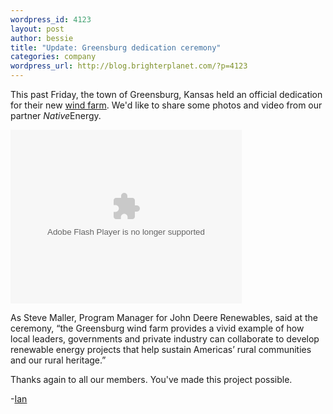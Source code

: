 ```yaml
--- 
wordpress_id: 4123
layout: post
author: bessie
title: "Update: Greensburg dedication ceremony"
categories: company
wordpress_url: http://blog.brighterplanet.com/?p=4123
---
```

This past Friday, the town of Greensburg, Kansas held an official dedication for their new <a href="http://brighterplanet.com/projects/19-greensburg-wind-farm">wind farm</a>. We'd like to share some photos and video from our partner <em>Native</em>Energy.

<object width="370" height="278"> <param name="flashvars" value="offsite=true&lang=en-us&page_show_url=%2Fphotos%2Fbrighterplanet%2Fsets%2F72157624013963754%2Fshow%2F&page_show_back_url=%2Fphotos%2Fbrighterplanet%2Fsets%2F72157624013963754%2F&set_id=72157624013963754&jump_to="></param> <param name="movie" value="http://www.flickr.com/apps/slideshow/show.swf?v=71649"></param> <param name="allowFullScreen" value="true"></param><embed type="application/x-shockwave-flash" src="http://www.flickr.com/apps/slideshow/show.swf?v=71649" allowFullScreen="true" flashvars="offsite=true&lang=en-us&page_show_url=%2Fphotos%2Fbrighterplanet%2Fsets%2F72157624013963754%2Fshow%2F&page_show_back_url=%2Fphotos%2Fbrighterplanet%2Fsets%2F72157624013963754%2F&set_id=72157624013963754&jump_to=" width="370" height="278"></embed></object>

As Steve Maller, Program Manager for John Deere Renewables, said at the ceremony, “the Greensburg wind farm provides a vivid example of how local leaders, governments and private industry can collaborate to develop renewable energy projects that help sustain Americas’ rural communities and our rural heritage.” 

Thanks again to all our members. You've made this project possible.

-<a href="http://brighterplanet.com/users/ihough">Ian</a>
